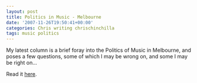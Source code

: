 ```yaml
---
layout: post
title: Politics in Music - Melbourne
date: '2007-11-26T19:50:41+00:00'
categories: Chris writing chrischinchilla
tags: music politics
---
```


My latest column is a brief foray into the Politics of Music in Melbourne, and poses a few questions, some of which I may be wrong on, and some I may be right on...

Read it [here](https://www.indieoma.com/public_journal.php?d=950a4152c2b4aa3ad78bdd6b366cc179).
